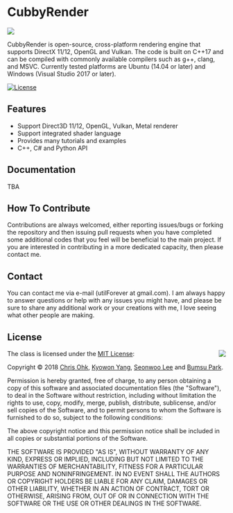 # CubbyRender

<img src="https://github.com/utilForever/CubbyRender/blob/master/Logo.png" align="center" />

CubbyRender is open-source, cross-platform rendering engine that supports DirectX 11/12, OpenGL and Vulkan.
The code is built on C++17 and can be compiled with commonly available compilers such as g++, clang, and MSVC.
Currently tested platforms are Ubuntu (14.04 or later) and Windows (Visual Studio 2017 or later).

[![License](https://img.shields.io/badge/Licence-MIT-blue.svg)](https://github.com/utilForever/CubbyRender/blob/master/LICENSE)

## Features

- Support Direct3D 11/12, OpenGL, Vulkan, Metal renderer
- Support integrated shader language
- Provides many tutorials and examples
- C++, C# and Python API

## Documentation

TBA

## How To Contribute

Contributions are always welcomed, either reporting issues/bugs or forking the repository and then issuing pull requests when you have completed some additional codes that you feel will be beneficial to the main project. If you are interested in contributing in a more dedicated capacity, then please contact me.

## Contact

You can contact me via e-mail (utilForever at gmail.com). I am always happy to answer questions or help with any issues you might have, and please be sure to share any additional work or your creations with me, I love seeing what other people are making.

## License

<img align="right" src="http://opensource.org/trademarks/opensource/OSI-Approved-License-100x137.png">

The class is licensed under the [MIT License](http://opensource.org/licenses/MIT):

Copyright &copy; 2018 [Chris Ohk](http://www.github.com/utilForever), [Kyowon Yang](https://github.com/HoRangDev), [Seonwoo Lee](https://github.com/zzz664) and [Bumsu Park](https://github.com/C9bumsu).

Permission is hereby granted, free of charge, to any person obtaining a copy of this software and associated documentation files (the "Software"), to deal in the Software without restriction, including without limitation the rights to use, copy, modify, merge, publish, distribute, sublicense, and/or sell copies of the Software, and to permit persons to whom the Software is furnished to do so, subject to the following conditions:

The above copyright notice and this permission notice shall be included in all copies or substantial portions of the Software.

THE SOFTWARE IS PROVIDED "AS IS", WITHOUT WARRANTY OF ANY KIND, EXPRESS OR IMPLIED, INCLUDING BUT NOT LIMITED TO THE WARRANTIES OF MERCHANTABILITY, FITNESS FOR A PARTICULAR PURPOSE AND NONINFRINGEMENT. IN NO EVENT SHALL THE AUTHORS OR COPYRIGHT HOLDERS BE LIABLE FOR ANY CLAIM, DAMAGES OR OTHER LIABILITY, WHETHER IN AN ACTION OF CONTRACT, TORT OR OTHERWISE, ARISING FROM, OUT OF OR IN CONNECTION WITH THE SOFTWARE OR THE USE OR OTHER DEALINGS IN THE SOFTWARE.

